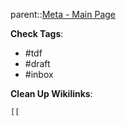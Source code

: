 parent::[Meta - Main Page](Meta%20-%20Main%20Page.md)

**Check Tags**:
- #tdf 
- #draft 
- #inbox 

**Clean Up Wikilinks**: 
```query
[[
``` 

